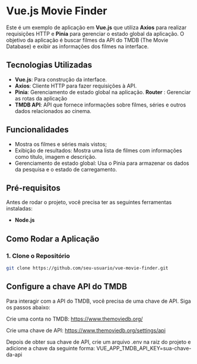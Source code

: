 # Vue.js Movie Finder

Este é um exemplo de aplicação em **Vue.js** que utiliza **Axios** para realizar requisições HTTP e **Pinia** para gerenciar o estado global da aplicação. O objetivo da aplicação é buscar filmes da API do TMDB (The Movie Database) e exibir as informações dos filmes na interface.

## Tecnologias Utilizadas

- **Vue.js**: Para construção da interface.
- **Axios**: Cliente HTTP para fazer requisições à API.
- **Pinia**: Gerenciamento de estado global na aplicação.
  **Router** : Gerenciar as rotas da aplicação
- **TMDB API**: API que fornece informações sobre filmes, séries e outros dados relacionados ao cinema.

## Funcionalidades

- Mostra os filmes e séries mais vistos;
- Exibição de resultados: Mostra uma lista de filmes com informações como título, imagem e descrição.
- Gerenciamento de estado global: Usa o Pinia para armazenar os dados da pesquisa e o estado de carregamento.

## Pré-requisitos

Antes de rodar o projeto, você precisa ter as seguintes ferramentas instaladas:

- **Node.js**

## Como Rodar a Aplicação

### 1. Clone o Repositório

```bash
git clone https://github.com/seu-usuario/vue-movie-finder.git
```

## Configure a chave API do TMDB

Para interagir com a API do TMDB, você precisa de uma chave de API. Siga os passos abaixo:

Crie uma conta no TMDB: https://www.themoviedb.org/

Crie uma chave de API: https://www.themoviedb.org/settings/api

Depois de obter sua chave de API, crie um arquivo .env na raiz do projeto e adicione a chave da seguinte forma:
VUE_APP_TMDB_API_KEY=sua-chave-da-api
